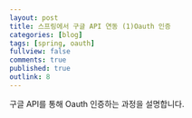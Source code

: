 ```yaml
---
layout: post
title: 스프링에서 구글 API 연동 (1)Oauth 인증
categories: [blog]
tags: [spring, oauth]
fullview: false
comments: true
published: true
outlink: 8
---
```


구글 API를 통해 Oauth 인증하는 과정을 설명합니다.
